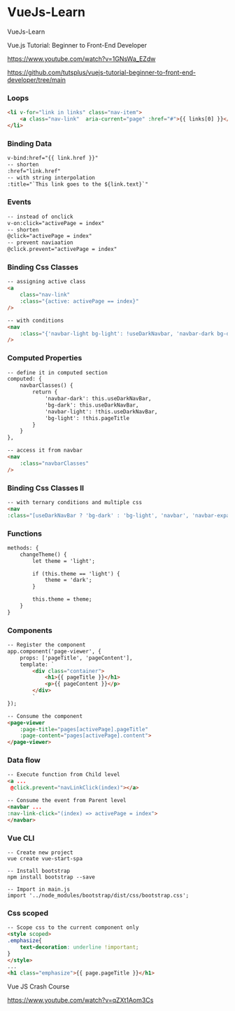 # VueJs-Learn
VueJs-Learn


Vue.js Tutorial: Beginner to Front-End Developer

https://www.youtube.com/watch?v=1GNsWa_EZdw

https://github.com/tutsplus/vuejs-tutorial-beginner-to-front-end-developer/tree/main


### Loops

```html
<li v-for="link in links" class="nav-item">
    <a class="nav-link"  aria-current="page" :href="#">{{ links[0] }}</a>
</li>
```

### Binding Data

```html
v-bind:href="{{ link.href }}"
-- shorten
:href="link.href"
-- with string interpolation
:title="`This link goes to the ${link.text}`" 
```

### Events

```html
-- instead of onclick
v-on:click="activePage = index"
-- shorten
@click="activePage = index"
-- prevent naviaation
@click.prevent="activePage = index"
```

### Binding Css Classes

```html
-- assigning active class
<a 
    class="nav-link" 
    :class="{active: activePage == index}"
/>

-- with conditions
<nav 
    :class="{'navbar-light bg-light': !useDarkNavbar, 'navbar-dark bg-dark': useDarkNavbar}" 
/>
```

### Computed Properties
```html
-- define it in computed section
computed: {
    navbarClasses() {
        return {
            'navbar-dark': this.useDarkNavBar,
            'bg-dark': this.useDarkNavBar,
            'navbar-light': !this.useDarkNavBar,
            'bg-light': !this.pageTitle
        }
    }
},

-- access it from navbar 
<nav 
    :class="navbarClasses" 
/>
```

### Binding Css Classes II

```html
-- with ternary conditions and multiple css
<nav 
:class="[useDarkNavBar ? 'bg-dark' : 'bg-light', 'navbar', 'navbar-expand-lg']">
```

### Functions

```html
methods: {
    changeTheme() {
        let theme = 'light';

        if (this.theme == 'light') {
            theme = 'dark';
        }

        this.theme = theme;
    }
}
```

### Components

```html
-- Register the component
app.component('page-viewer', {
    props: ['pageTitle', 'pageContent'],
    template: `
        <div class="container">
            <h1>{{ pageTitle }}</h1>
            <p>{{ pageContent }}</p>
        </div>
        `
});

-- Consume the component   
<page-viewer 
    :page-title="pages[activePage].pageTitle" 
    :page-content="pages[activePage].content">
</page-viewer>
```


### Data flow  

```html
-- Execute function from Child level
<a ...
 @click.prevent="navLinkClick(index)"></a>

-- Consume the event from Parent level 
<navbar ...
:nav-link-click="(index) => activePage = index">
</navbar>
```

### Vue CLI
```
-- Create new project
vue create vue-start-spa

-- Install bootstrap
npm install bootstrap --save

-- Import in main.js
import '../node_modules/bootstrap/dist/css/bootstrap.css';
```

### Css scoped
```html
-- Scope css to the current component only
<style scoped>
.emphasize{
    text-decoration: underline !important;
}
</style>
...
<h1 class="emphasize">{{ page.pageTitle }}</h1>
```


Vue JS Crash Course

https://www.youtube.com/watch?v=qZXt1Aom3Cs


